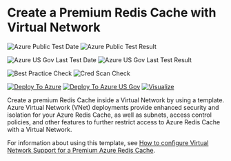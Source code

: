 # Create a Premium Redis Cache with Virtual Network

![Azure Public Test Date](https://azurequickstartsservice.blob.core.windows.net/badges/201-redis-premium-vnet/PublicLastTestDate.svg)
![Azure Public Test Result](https://azurequickstartsservice.blob.core.windows.net/badges/201-redis-premium-vnet/PublicDeployment.svg)

![Azure US Gov Last Test Date](https://azurequickstartsservice.blob.core.windows.net/badges/201-redis-premium-vnet/FairfaxLastTestDate.svg)
![Azure US Gov Last Test Result](https://azurequickstartsservice.blob.core.windows.net/badges/201-redis-premium-vnet/FairfaxDeployment.svg)

![Best Practice Check](https://azurequickstartsservice.blob.core.windows.net/badges/201-redis-premium-vnet/BestPracticeResult.svg)
![Cred Scan Check](https://azurequickstartsservice.blob.core.windows.net/badges/201-redis-premium-vnet/CredScanResult.svg)

[![Deploy To Azure](https://raw.githubusercontent.com/fathym-it/azure-quickstart-templates/master/1-CONTRIBUTION-GUIDE/images/deploytoazure.svg?sanitize=true)](https://portal.azure.com/#create/Microsoft.Template/uri/https%3A%2F%2Fraw.githubusercontent.com%2Ffathym-it%2Fazure-quickstart-templates%2Fmaster%2F201-redis-premium-vnet%2Fazuredeploy.json)
[![Deploy To Azure US Gov](https://raw.githubusercontent.com/fathym-it/azure-quickstart-templates/master/1-CONTRIBUTION-GUIDE/images/deploytoazuregov.svg?sanitize=true)](https://portal.azure.us/#create/Microsoft.Template/uri/https%3A%2F%2Fraw.githubusercontent.com%2Ffathym-it%2Fazure-quickstart-templates%2Fmaster%2F201-redis-premium-vnet%2Fazuredeploy.json)
[![Visualize](https://raw.githubusercontent.com/fathym-it/azure-quickstart-templates/master/1-CONTRIBUTION-GUIDE/images/visualizebutton.svg?sanitize=true)](http://armviz.io/#/?load=https%3A%2F%2Fraw.githubusercontent.com%2Ffathym-it%2Fazure-quickstart-templates%2Fmaster%2F201-redis-premium-vnet%2Fazuredeploy.json)    

Create a premium Redis Cache inside a Virtual Network by using a template. Azure Virtual Network (VNet) deployments provide enhanced security and isolation for your Azure Redis Cache, as well as subnets, access control policies, and other features to further restrict access to Azure Redis Cache with a Virtual Network.

For information about using this template, see [How to configure Virtual Network Support for a Premium Azure Redis Cache](https://azure.microsoft.com/documentation/articles/cache-how-to-premium-vnet/).


